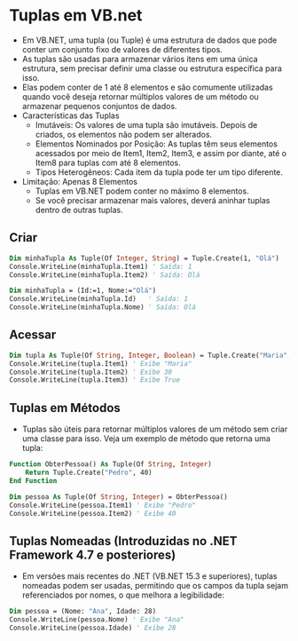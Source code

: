 # Tuplas em VB.net

- Em VB.NET, uma tupla (ou Tuple) é uma estrutura de dados que pode conter um conjunto fixo de valores de diferentes tipos. 
- As tuplas são usadas para armazenar vários itens em uma única estrutura, sem precisar definir uma classe ou estrutura específica para isso. 
- Elas podem conter de 1 até 8 elementos e são comumente utilizadas quando você deseja retornar múltiplos valores de um método ou armazenar pequenos conjuntos de dados.
- Características das Tuplas
    - Imutáveis: Os valores de uma tupla são imutáveis. Depois de criados, os elementos não podem ser alterados.
    - Elementos Nominados por Posição: As tuplas têm seus elementos acessados por meio de Item1, Item2, Item3, e assim por diante, até o Item8 para tuplas com até 8 elementos.
    - Tipos Heterogêneos: Cada item da tupla pode ter um tipo diferente.
- Limitação: Apenas 8 Elementos
    - Tuplas em VB.NET podem conter no máximo 8 elementos. 
    - Se você precisar armazenar mais valores, deverá aninhar tuplas dentro de outras tuplas.

## Criar

~~~vb
Dim minhaTupla As Tuple(Of Integer, String) = Tuple.Create(1, "Olá")
Console.WriteLine(minhaTupla.Item1) ' Saída: 1
Console.WriteLine(minhaTupla.Item2) ' Saída: Olá
~~~

~~~vb
Dim minhaTupla = (Id:=1, Nome:="Olá")
Console.WriteLine(minhaTupla.Id)   ' Saída: 1
Console.WriteLine(minhaTupla.Nome) ' Saída: Olá
~~~

## Acessar

~~~vb
Dim tupla As Tuple(Of String, Integer, Boolean) = Tuple.Create("Maria", 30, True)
Console.WriteLine(tupla.Item1) ' Exibe "Maria"
Console.WriteLine(tupla.Item2) ' Exibe 30
Console.WriteLine(tupla.Item3) ' Exibe True
~~~

## Tuplas em Métodos

- Tuplas são úteis para retornar múltiplos valores de um método sem criar uma classe para isso. Veja um exemplo de método que retorna uma tupla:

~~~vb
Function ObterPessoa() As Tuple(Of String, Integer)
    Return Tuple.Create("Pedro", 40)
End Function

Dim pessoa As Tuple(Of String, Integer) = ObterPessoa()
Console.WriteLine(pessoa.Item1) ' Exibe "Pedro"
Console.WriteLine(pessoa.Item2) ' Exibe 40
~~~

## Tuplas Nomeadas (Introduzidas no .NET Framework 4.7 e posteriores)

- Em versões mais recentes do .NET (VB.NET 15.3 e superiores), tuplas nomeadas podem ser usadas, permitindo que os campos da tupla sejam referenciados por nomes, o que melhora a legibilidade:

~~~vb
Dim pessoa = (Nome: "Ana", Idade: 28)
Console.WriteLine(pessoa.Nome) ' Exibe "Ana"
Console.WriteLine(pessoa.Idade) ' Exibe 28
~~~
